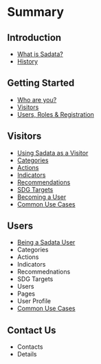 # Summary

## Introduction

* [What is Sadata?](README.md)
* [History](history.md)

## Getting Started

* [Who are you?](getting-started/visitors-and-users.md)
* [Visitors](getting-started/visitors.md)
* [Users, Roles & Registration](getting-started/users-and-roles.md)

## Visitors

* [Using Sadata as a Visitor](visitors/using-sadata-as-a-visitor.md)
* [Categories](visitors/categories.md)
* [Actions](visitors/actions.md)
* [Indicators](visitors/indicators.md)
* [Recommendations](visitors/recommendations.md)
* [SDG Targets](visitors/sdg-targets.md)
* [Becoming a User](visitors/becoming-a-user.md)
* [Common Use Cases](visitors/common-use-cases.md)

## Users

* [Being a Sadata User](users/being-a-sadata-user.md)
* Categories
* Actions
* Indicators
* Recommednations
* SDG Targets
* Users
* Pages
* User Profile
* [Common Use Cases](users/common-use-cases.md)

## Contact Us

* Contacts
* Details

